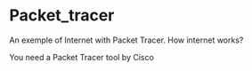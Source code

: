 # Packet_tracer
An exemple of Internet with Packet Tracer. How internet works?

You need a Packet Tracer tool by Cisco
